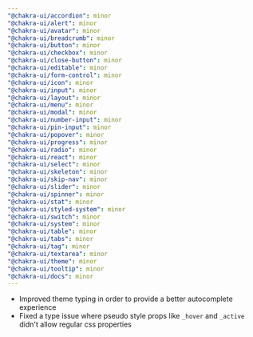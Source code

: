 ```yaml
---
"@chakra-ui/accordion": minor
"@chakra-ui/alert": minor
"@chakra-ui/avatar": minor
"@chakra-ui/breadcrumb": minor
"@chakra-ui/button": minor
"@chakra-ui/checkbox": minor
"@chakra-ui/close-button": minor
"@chakra-ui/editable": minor
"@chakra-ui/form-control": minor
"@chakra-ui/icon": minor
"@chakra-ui/input": minor
"@chakra-ui/layout": minor
"@chakra-ui/menu": minor
"@chakra-ui/modal": minor
"@chakra-ui/number-input": minor
"@chakra-ui/pin-input": minor
"@chakra-ui/popover": minor
"@chakra-ui/progress": minor
"@chakra-ui/radio": minor
"@chakra-ui/react": minor
"@chakra-ui/select": minor
"@chakra-ui/skeleton": minor
"@chakra-ui/skip-nav": minor
"@chakra-ui/slider": minor
"@chakra-ui/spinner": minor
"@chakra-ui/stat": minor
"@chakra-ui/styled-system": minor
"@chakra-ui/switch": minor
"@chakra-ui/system": minor
"@chakra-ui/table": minor
"@chakra-ui/tabs": minor
"@chakra-ui/tag": minor
"@chakra-ui/textarea": minor
"@chakra-ui/theme": minor
"@chakra-ui/tooltip": minor
"@chakra-ui/docs": minor
---
```


- Improved theme typing in order to provide a better autocomplete experience
- Fixed a type issue where pseudo style props like `_hover` and `_active` didn't
  allow regular css properties
